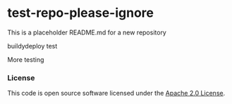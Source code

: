
# test-repo-please-ignore

This is a placeholder README.md for a new repository

buildydeploy test

More testing

### License

This code is open source software licensed under the [Apache 2.0 License]("http://www.apache.org/licenses/LICENSE-2.0.html").
